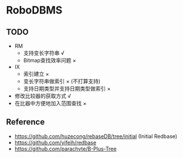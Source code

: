 # RoboDBMS
## TODO
 - RM
    - 支持变长字符串 √
    - Bitmap查找效率问题 ×
 - IX
    - 索引建立 ×
    - 变长字符串做索引 × (不打算支持)
    - 支持日期类型并支持日期类型做索引 ×
 - 修改比较器的获取方式 √
 - 在比器中方便地加入范围查找 ×
## Reference
 - https://github.com/huzecong/rebaseDB/tree/initial (Initial Redbase)
 - https://github.com/yifeih/redbase
 - https://github.com/parachvte/B-Plus-Tree
 
